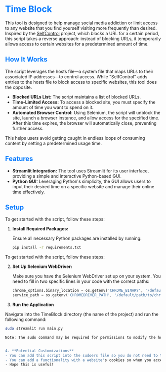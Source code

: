 # <span style="color:#007BFF;">Time Block</span>

This tool is designed to help manage social media addiction or limit access to any website that you find yourself visiting more frequently than desired. Inspired by the [SelfControl](https://selfcontrolapp.com) project, which blocks a URL for a certain period, this script takes a reverse approach: instead of blocking URLs, it temporarily allows access to certain websites for a predetermined amount of time.

## <span style="color:#007BFF;">How It Works</span>

The script leverages the hosts file—a system file that maps URLs to their associated IP addresses—to control access. While "SelfControl" adds entries to the hosts file to block access to specific websites, this tool does the opposite.

- **Blocked URLs List:** The script maintains a list of blocked URLs.
- **Time-Limited Access:** To access a blocked site, you must specify the amount of time you want to spend on it.
- **Automated Browser Control:** Using Selenium, the script will unblock the site, launch a browser instance, and allow access for the specified time. After this time expires, the browser will automatically close, preventing further access.

This helps users avoid getting caught in endless loops of consuming content by setting a predetermined usage time.

## <span style="color:#007BFF;">Features</span>

- **Streamlit Integration:** The tool uses Streamlit for its user interface, providing a simple and interactive Python-based GUI.
- **Python GUI:** Leveraging Python's simplicity, the GUI allows users to input their desired time on a specific website and manage their online time effectively.

## <span style="color:#007BFF;">Setup</span>

To get started with the script, follow these steps:

1. **Install Required Packages:**

   Ensure all necessary Python packages are installed by running:

   ```bash
   pip install -r requirements.txt

To get started with the script, follow these steps:

2. **Set Up Selenium WebDriver:**

   Make sure you have the Selenium WebDriver set up on your system. You need to fill in two specific lines in your code with the correct paths:

   ```python
   chrome_options.binary_location = os.getenv('CHROME_BINARY', '/default/path/to/chrome')
   service_path = os.getenv('CHROMEDRIVER_PATH', '/default/path/to/chromedriver')

3. **Run the Application**

Navigate into the TimeBlock directory (the name of the project) and run the following command:

   ```bash
   sudo streamlit run main.py

Note: The sudo command may be required for permissions to modify the hosts file, which is essential for the tool's functionality.


4. **Potential Customizations**
- You can add this script into the sudoers file so you do not need to type in your password every time.
- You can add a functionality with a website's cookies so when you access sites it has recommendations for you and you do not need to login.
- Hope this is useful!
